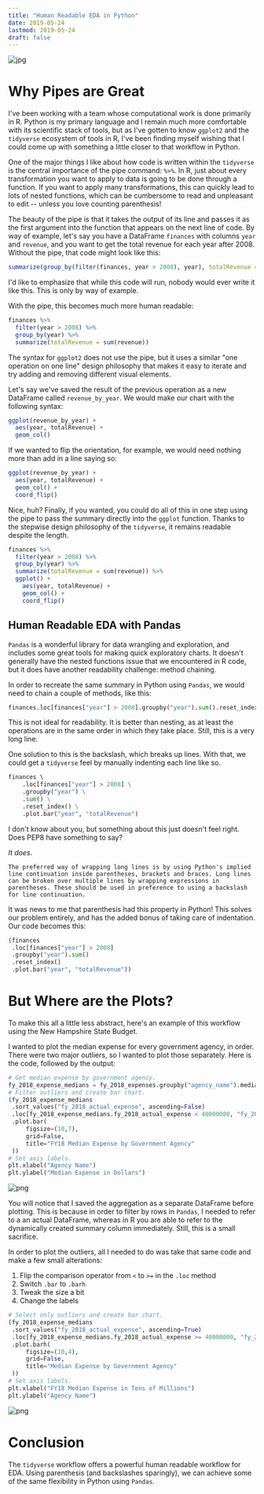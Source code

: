 ```yaml
---
title: "Human Readable EDA in Python"
date: 2019-05-24
lastmod: 2019-05-24
draft: false
---
```


![jpg](/img/TidyPipe.jpg)

# Why Pipes are Great

I've been working with a team whose computational work is done primarily in R. Python is my primary language and I remain much more comfortable with its scientific stack of tools, but as I've gotten to know `ggplot2` and the `tidyverse` ecosystem of tools in R, I've been finding myself wishing that I could come up with something a little closer to that workflow in Python.

One of the major things I like about how code is written within the `tidyverse` is the central importance of the pipe command: `%>%`. In R, just about every transformation you want to apply to data is going to be done through a function. If you want to apply many transformations, this can quickly lead to lots of nested functions, which can be cumbersome to read and unpleasant to edit -- unless you love counting parenthesis!

The beauty of the pipe is that it takes the output of its line and passes it as the first argument into the function that appears on the next line of code. By way of example, let's say you have a DataFrame `finances` with columns `year` and `revenue`, and you want to get the total revenue for each year after 2008. Without the pipe, that code might look like this:

```R
summarize(group_by(filter(finances, year > 2008), year), totalRevenue = sum(revenue))
```

I'd like to emphasize that while this code will run, nobody would ever write it like this. This is only by way of example.

With the pipe, this becomes much more human readable:

```R
finances %>%
  filter(year > 2008) %>%
  group_by(year) %>%
  summarize(totalRevenue = sum(revenue))
```

The syntax for `ggplot2` does not use the pipe, but it uses a similar "one operation on one line" design philosophy that makes it easy to iterate and try adding and removing different visual elements.

Let's say we've saved the result of the previous operation as a new DataFrame called `revenue_by_year`. We would make our chart with the following syntax:

```R
ggplot(revenue_by_year) +
  aes(year, totalRevenue) +
  geom_col()
```

If we wanted to flip the orientation, for example, we would need nothing more than add in a line saying so:

```R
ggplot(revenue_by_year) +
  aes(year, totalRevenue) +
  geom_col() +
  coord_flip()
```

Nice, huh? Finally, if you wanted, you could do all of this in one step using the pipe to pass the summary directly into the `ggplot` function. Thanks to the stepwise design philosophy of the `tidyverse`, it remains readable despite the length.

```R
finances %>%
  filter(year > 2008) %>%
  group_by(year) %>%
  summarize(totalRevenue = sum(revenue)) %>%
  ggplot() +
    aes(year, totalRevenue) +
    geom_col() +
    coord_flip()
```

## Human Readable EDA with Pandas

`Pandas` is a wonderful library for data wrangling and exploration, and includes some great tools for making quick exploratory charts. It doesn't generally have the nested functions issue that we encountered in R code, but it does have another readability challenge: method chaining.

In order to recreate the same summary in Python using `Pandas`, we would need to chain a couple of methods, like this:

```Python
finances.loc[finances["year"] > 2008].groupby("year").sum().reset_index().plot.bar("year", "totalRevenue")
```

This is not ideal for readability. It is better than nesting, as at least the operations are in the same order in which they take place. Still, this is a very long line.

One solution to this is the backslash, which breaks up lines. With that, we could get a `tidyverse` feel by manually indenting each line like so.

```Python
finances \ 
    .loc[finances["year"] > 2008] \
    .groupby("year") \
    .sum() \
    .reset_index() \
    .plot.bar("year", "totalRevenue")
```

I don't know about you, but something about this just doesn't feel right. Does PEP8 have something to say?

*It does.*

```
The preferred way of wrapping long lines is by using Python's implied line continuation inside parentheses, brackets and braces. Long lines can be broken over multiple lines by wrapping expressions in parentheses. These should be used in preference to using a backslash for line continuation.
```

It was news to me that parenthesis had this property in Python! This solves our problem entirely, and has the added bonus of taking care of indentation. Our code becomes this:

```Python
(finances
 .loc[finances["year"] > 2008]
 .groupby("year").sum()
 .reset_index()
 .plot.bar("year", "totalRevenue"))
```

# But Where are the Plots?

To make this all a little less abstract, here's an example of this workflow using the New Hampshire State Budget.

I wanted to plot the median expense for every government agency, in order. There were two major outliers, so I wanted to plot those separately. Here is the code, followed by the output:

```Python
# Get median expense by government agency.
fy_2018_expense_medians = fy_2018_expenses.groupby("agency_name").median()
# Filter outliers and create bar chart.
(fy_2018_expense_medians
 .sort_values("fy_2018_actual_expense", ascending=False)
 .loc[fy_2018_expense_medians.fy_2018_actual_expense < 40000000, "fy_2018_actual_expense"]
 .plot.bar(
     figsize=(10,7), 
     grid=False, 
     title="FY18 Median Expense by Government Agency"
 ))
# Set axis labels.
plt.xlabel("Agency Name")
plt.ylabel("Median Expense in Dollars")
```

![png](/img/median_no_outliers.png)

You will notice that I saved the aggregation as a separate DataFrame before plotting. This is because in order to filter by rows in `Pandas`, I needed to refer to a an actual DataFrame, whereas in R you are able to refer to the dynamically created summary column immediately. Still, this is a small sacrifice.

In order to plot the outliers, all I needed to do was take that same code and make a few small alterations:
1. Flip the comparison operator from `<` to `>=` in the `.loc` method
2. Switch `.bar` to `.barh`
3. Tweak the size a bit
4. Change the labels

```Python
# Select only outliers and create bar chart.
(fy_2018_expense_medians
 .sort_values("fy_2018_actual_expense", ascending=True)
 .loc[fy_2018_expense_medians.fy_2018_actual_expense >= 40000000, "fy_2018_actual_expense"]
 .plot.barh(
     figsize=(10,4), 
     grid=False, 
     title="Median Expense by Government Agency"
 ))
# Set axis labels.
plt.xlabel("FY18 Median Expense in Tens of Millions")
plt.ylabel("Agency Name")
```

![png](/img/median_top_two.png)

# Conclusion

The `tidyverse` workflow offers a powerful human readable workflow for EDA. Using parenthesis (and backslashes sparingly), we can achieve some of the same flexibility in Python using `Pandas`.